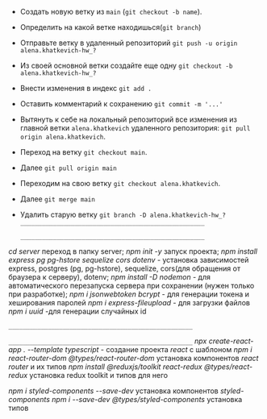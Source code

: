 <!-- ! git -->

- Создать новую ветку из `main` (`git checkout -b name`).
- Определить на какой ветке находишься(`git branch`)
- Отправьте ветку в удаленный репозиторий `git push -u origin alena.khatkevich-hw_?`
- Из своей основной ветки создайте еще одну `git checkout -b alena.khatkevich-hw_?`
- Внести изменения в индекс `git add .`
- Оставить комментарий к сохранению `git commit -m '...'`

- Вытянуть к себе на локальный репозиторий все изменения из главной ветки `alena.khatkevich` удаленного репозитория: `git pull origin alena.khatkevich`.
- Переход на ветку `git checkout main`.
- Далее `git pull origin main`
- Переходим на свою ветку `git checkout alena.khatkevich`.
- Далее `git merge main`
- Удалить старую ветку `git branch -D alena.khatkevich-hw_?`
  `___________________________________________________`
  <!--! server -->
  `___________________________________________________`

_cd server_ переход в папку server;
_npm init -y_ запуск проекта;
_npm install express pg pg-hstore sequelize cors dotenv_ - установка зависимостей express, postgres (pg, pg-hstore), sequelize, cors(для обращения от браузера к серверу), dotenv;
_npm install -D nodemon_ - для автоматического перезапуска сервера при сохранении (нужен только при разработке);
_npm i jsonwebtoken bcrypt_ - для генерации токена и хеширования паролей
_npm i express-fileupload_ - для загрузки файлов
_npm i uuid_ -для генерации случайных id

`___________________________________________________`

<!--! client -->

`___________________________________________________`
_npx create-react-app . --template typescript_ - создание проекта _react_ с шаблоном
_npm i react-router-dom @types/react-router-dom_ установка компонентов _react router_ и их типов
_npm install @reduxjs/toolkit react-redux @types/react-redux_ установка redux toolkit и типов для него

_npm i styled-components --save-dev_ установка компонентов _styled-components_
_npm i --save-dev @types/styled-components_ установка типов
